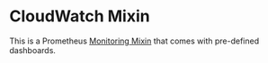 # CloudWatch Mixin

This is a Prometheus [Monitoring Mixin](https://monitoring.mixins.dev/) that comes with pre-defined dashboards.
